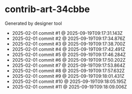 # contrib-art-34cbbe
Generated by designer tool
- 2025-02-01 commit #1 @ 2025-09-19T09:17:31.143Z
- 2025-02-01 commit #2 @ 2025-09-19T09:17:34.876Z
- 2025-02-01 commit #3 @ 2025-09-19T09:17:38.700Z
- 2025-02-01 commit #4 @ 2025-09-19T09:17:42.491Z
- 2025-02-01 commit #5 @ 2025-09-19T09:17:46.284Z
- 2025-02-01 commit #6 @ 2025-09-19T09:17:50.202Z
- 2025-02-01 commit #7 @ 2025-09-19T09:17:53.864Z
- 2025-02-01 commit #8 @ 2025-09-19T09:17:57.632Z
- 2025-02-01 commit #9 @ 2025-09-19T09:18:01.431Z
- 2025-02-01 commit #10 @ 2025-09-19T09:18:05.195Z
- 2025-02-01 commit #11 @ 2025-09-19T09:18:09.006Z
